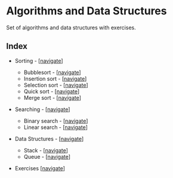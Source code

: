 # Algorithms and Data Structures

Set of algorithms and data structures with exercises.

## Index

- Sorting - [[navigate](https://github.com/edoriggio/algorithms-and-data-structures/tree/master/sorting)]
    - Bubblesort - [[navigate](https://github.com/edoriggio/algorithms-and-data-structures/tree/master/sorting/bubblesort.py)]
    - Insertion sort - [[navigate](https://github.com/edoriggio/algorithms-and-data-structures/tree/master/sorting/insertion_sort.py)]
    - Selection sort - [[navigate](https://github.com/edoriggio/algorithms-and-data-structures/tree/master/sorting/selection_sort.py)]
    - Quick sort - [[navigate](https://github.com/edoriggio/algorithms-and-data-structures/tree/master/sorting/quick_sort.py)]
    - Merge sort - [[navigate](https://github.com/edoriggio/algorithms-and-data-structures/tree/master/sorting/merge_sort.py)]
    <!-- - Heap sort - [[navigate](https://github.com/edoriggio/algorithms-and-data-structures/tree/master/sorting/heap_sort.py)] -->

- Searching - [[navigate](https://github.com/edoriggio/algorithms-and-data-structures/tree/master/searching)]
    - Binary search - [[navigate](https://github.com/edoriggio/algorithms-and-data-structures/tree/master/searching/binary_search.py)]
    - Linear search - [[navigate](https://github.com/edoriggio/algorithms-and-data-structures/tree/master/searching/linear_search.py)]

- Data Structures - [[navigate](https://github.com/edoriggio/algorithms-and-data-structures/tree/master/data_structures)]
    <!-- - Binary heap - [[navigate](https://github.com/edoriggio/algorithms-and-data-structures/tree/master/data_structures/binary_heap.py)] -->
    <!-- - Priority queue - [[navigate](https://github.com/edoriggio/algorithms-and-data-structures/tree/master/data_structures/priority_queue.py)] -->
    - Stack - [[navigate](https://github.com/edoriggio/algorithms-and-data-structures/tree/master/data_structures/stack.py)]
    - Queue - [[navigate](https://github.com/edoriggio/algorithms-and-data-structures/tree/master/data_structures/queue.py)]

<!-- - Miscellaneous - [[navigate](https://github.com/edoriggio/algorithms-and-data-structures/tree/master/misc)]
    - Selection - [[navigate](https://github.com/edoriggio/algorithms-and-data-structures/tree/master/misc/selection.py)] -->
    
- Exercises [[navigate](https://github.com/edoriggio/algorithms-and-data-structures/tree/master/exercises)]
